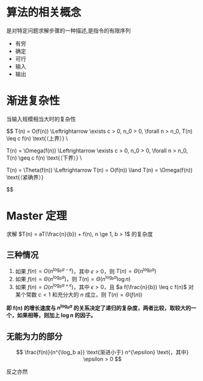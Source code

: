 # 算法的相关概念

是对特定问题求解步骤的一种描述,是指令的有限序列

- 有穷
- 确定
- 可行
- 输入
- 输出

# 渐进复杂性

当输入规模相当大时的复杂性

$$
T(n) = O(f(n)) \Leftrightarrow \exists c > 0, n_0 > 0, \forall n > n_0, T(n) \leq c f(n) \text{（上界）} \\

T(n) = \Omega(f(n)) \Leftrightarrow \exists c > 0, n_0 > 0, \forall n > n_0, T(n) \geq c f(n) \text{（下界）} \\

T(n) = \Theta(f(n)) \Leftrightarrow T(n) = O(f(n)) \land T(n) = \Omega(f(n)) \text{（紧确界）}

$$

# Master 定理

求解 $T(n) = aT(\frac{n}{b}) + f(n), n \ge 1, b > 1$ 的复杂度

## 三种情况

1. 如果 $f(n) = O(n^{\log_b a - \epsilon})$，其中 $\epsilon > 0$，则 $T(n) = \Theta(n^{\log_b a})$
2. 如果 $f(n) = \Theta(n^{\log_b a})$，则 $T(n) = \Theta(n^{\log_b a} \log n)$
3. 如果 $f(n) = \Omega(n^{\log_b a + \epsilon})$，其中 $\epsilon > 0$，且 $a f(\frac{n}{b}) \leq c f(n)$ 对某个常数 $c < 1$ 和充分大的 $n$ 成立，则 $T(n) = \Theta(f(n))$

**即 f(n) 的增长速度与 $n^{\log_b a}$ 的关系决定了递归的复杂度，两者比较，取较大的一个，如果相等，则加上 $\log n$ 的因子。**

## 无能为力的部分

$$ \frac{f(n)}{n^{\log_b a}} \text{渐进小于} n^{\epsilon} \text{，其中} \epsilon > 0 $$

反之亦然